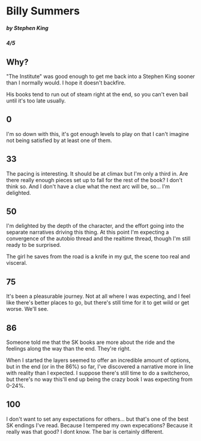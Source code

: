 # Billy Summers

##### by Stephen King

##### 4/5

## Why?

"The Institute" was good enough to get me back into a Stephen King sooner than I normally would. I hope it doesn't backfire. 

His books tend to run out of steam right at the end, so you can't even bail until it's too late usually. 

## 0

I'm so down with this, it's got enough levels to play on that I can't imagine not being satisfied by at least one of them.

## 33

The pacing is interesting. It should be at climax but I'm only a third in. Are there really enough pieces set up to fall for the rest of the book? I don't think so. And I don't have a clue what the next arc will be, so... I'm delighted.

## 50

I'm delighted by the depth of the character, and the effort going into the separate narratives driving this thing. At this point I'm expecting a convergence of the autobio thread and the realtime thread, though I'm still ready to be surprised.

The girl he saves from the road is a knife in my gut, the scene too real and visceral. 

## 75

It's been a pleasurable journey. Not at all where I was expecting, and I feel like there's better places to go, but there's still time for it to get wild or get worse. We'll see. 

## 86 

Someone told me that the SK books are more about the ride and the feelings along the way than the end. They're right. 

When I started the layers seemed to offer an incredible amount of options, but in the end (or in the 86%) so far, I've discovered a narrative more in line with reality than I expected. I suppose there's still time to do a switcheroo, but there's no way this'll end up being the crazy book I was expecting from 0-24%. 

## 100

I don't want to set any expectations for others... but that's one of the best SK endings I've read. Because I tempered my own expecations? Because it really was that good? I dont know. The bar is certainly different. 